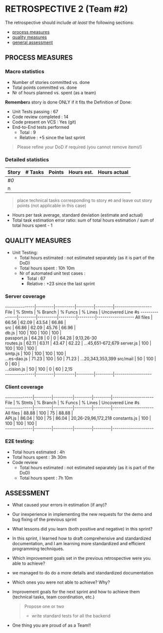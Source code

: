 # RETROSPECTIVE 2 (Team #2)

The retrospective should include _at least_ the following
sections:

- [process measures](#process-measures)
- [quality measures](#quality-measures)
- [general assessment](#assessment)

## PROCESS MEASURES

### Macro statistics

- Number of stories committed vs. done
- Total points committed vs. done
- Nr of hours planned vs. spent (as a team)

**Remember**a story is done ONLY if it fits the Definition of Done:

- Unit Tests passing : 67
- Code review completed : 14
- Code present on VCS : Yes (git)
- End-to-End tests performed
  - Total : 9
  - Relative : +5 since the last sprint

> Please refine your DoD if required (you cannot remove items!)

### Detailed statistics

| Story | # Tasks | Points | Hours est. | Hours actual |
| ----- | ------- | ------ | ---------- | ------------ |
| _#0_  |         |        |            |              |
| n     |         |        |            |              |

> place technical tasks corresponding to story `#0` and leave out story points (not applicable in this case)

- Hours per task average, standard deviation (estimate and actual)
- Total task estimation error ratio: sum of total hours estimation / sum of total hours spent - 1

## QUALITY MEASURES

- Unit Testing:
  - Total hours estimated : not estimated separately (as it is part of the DoD)
  - Total hours spent : 10h 10m
  - Nr of automated unit test cases :
    - Total : 67
    - Relative : +23 since the last sprint

### Server coverage

---------------|---------|----------|---------|---------|-------------------
File           | % Stmts | % Branch | % Funcs | % Lines | Uncovered Line #s 
---------------|---------|----------|---------|---------|-------------------
All files      |   66.56 |    62.09 |   43.54 |   66.86 |                   
 src           |   66.86 |    62.09 |   45.76 |   66.96 |                   
  db.js        |     100 |      100 |     100 |     100 |                   
  passport.js  |   64.28 |        0 |       0 |   64.28 | 9,13,26-30        
  routes.js    |   62.11 |    63.11 |   43.47 |   62.22 | ...45,651-672,679 
  server.js    |     100 |      100 |     100 |     100 |                   
  smtp.js      |     100 |      100 |     100 |     100 |                   
  ...es-dao.js |   71.23 |      100 |      50 |   71.23 | ...20,343,353,399 
 src/mail      |      50 |      100 |       0 |      60 |                   
  ...cision.js |      50 |      100 |       0 |      60 | 2,15              
---------------|---------|----------|---------|---------|-------------------

### Client coverage

--------------|---------|----------|---------|---------|---------------------
File          | % Stmts | % Branch | % Funcs | % Lines | Uncovered Line #s   
--------------|---------|----------|---------|---------|---------------------
All files     |   88.88 |      100 |      75 |   88.88 |                     
 API.js       |   86.04 |      100 |      75 |   86.04 | 20,26-29,96,172,218 
 constants.js |     100 |      100 |     100 |     100 |                     
--------------|---------|----------|---------|---------|---------------------

### E2E testing:
  - Total hours estimated : 4h
  - Total hours spent : 3h 30m
- Code review
  - Total hours estimated : not estimated separately (as it is part of the DoD)
  - Total hours spent : 7h 10m

## ASSESSMENT

- What caused your errors in estimation (if any)?
- Our inexperience in implementing the new requests for the demo and bug fixing of the previous sprint

- What lessons did you learn (both positive and negative) in this sprint?
- In this sprint, I learned how to draft comprehensive and standardized documentation, and I am learning more standardized and efficient programming techniques.
- Which improvement goals set in the previous retrospective were you able to achieve?
- we managed to do do a more details and standardized documentation
- Which ones you were not able to achieve? Why?

- Improvement goals for the next sprint and how to achieve them (technical tasks, team coordination, etc.)

  > Propose one or two
  > - write standard tests for all the backend

- One thing you are proud of as a Team!!
